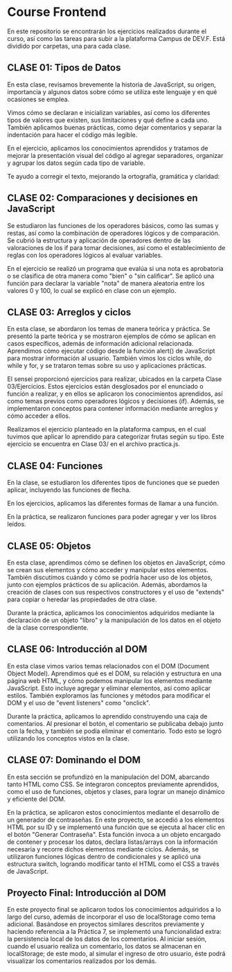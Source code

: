 
# Course Frontend

En este repositorio se encontrarán los ejercicios realizados durante el curso, así como las tareas para subir a la plataforma Campus de DEV.F. Está dividido por carpetas, una para cada clase.

## CLASE 01: Tipos de Datos

En esta clase, revisamos brevemente la historia de JavaScript, su origen, importancia y algunos datos sobre cómo se utiliza este lenguaje y en qué ocasiones se emplea.

Vimos cómo se declaran e inicializan variables, así como los diferentes tipos de valores que existen, sus limitaciones y qué define a cada uno. También aplicamos buenas prácticas, como dejar comentarios y separar la indentación para hacer el código más legible.

En el ejercicio, aplicamos los conocimientos aprendidos y tratamos de mejorar la presentación visual del código al agregar separadores, organizar y agrupar los datos según cada tipo de variable.

Te ayudo a corregir el texto, mejorando la ortografía, gramática y claridad:

## CLASE 02: Comparaciones y decisiones en JavaScript

Se estudiaron las funciones de los operadores básicos, como las sumas y restas, así como la combinación de operadores lógicos y de comparación. Se cubrió la estructura y aplicación de operadores dentro de las valoraciones de los if para tomar decisiones, así como el establecimiento de reglas con los operadores lógicos al evaluar variables.

En el ejercicio se realizó un programa que evalúa si una nota es aprobatoria o se clasifica de otra manera como "bien" o "sin calificar". Se aplicó una función para declarar la variable "nota" de manera aleatoria entre los valores 0 y 100, lo cual se explicó en clase con un ejemplo.

## CLASE 03: Arreglos y ciclos

En esta clase, se abordaron los temas de manera teórica y práctica. Se presentó la parte teórica y se mostraron ejemplos de cómo se aplican en casos específicos, además de información adicional relacionada. Aprendimos cómo ejecutar código desde la función alert() de JavaScript para mostrar información al usuario. También vimos los ciclos while, do while y for, y se trataron temas sobre su uso y aplicaciones prácticas.

El sensei proporcionó ejercicios para realizar, ubicados en la carpeta Clase 03/Ejercicios. Estos ejercicios están desglosados por el enunciado o función a realizar, y en ellos se aplicaron los conocimientos aprendidos, así como temas previos como operadores lógicos y decisiones (if). Además, se implementaron conceptos para contener información mediante arreglos y cómo acceder a ellos.

Realizamos el ejercicio planteado en la plataforma campus, en el cual tuvimos que aplicar lo aprendido para categorizar frutas según su tipo. Este ejercicio se encuentra en Clase 03/ en el archivo practica.js.

## CLASE 04: Funciones

En la clase, se estudiaron los diferentes tipos de funciones que se pueden aplicar, incluyendo las funciones de flecha.

En los ejercicios, aplicamos las diferentes formas de llamar a una función.

En la práctica, se realizaron funciones para poder agregar y ver los libros leídos.


## CLASE 05: Objetos

En esta clase, aprendimos cómo se definen los objetos en JavaScript, cómo se crean sus elementos y cómo acceder y manipular estos elementos. También discutimos cuándo y cómo se podría hacer uso de los objetos, junto con ejemplos prácticos de su aplicación. Además, abordamos la creación de clases con sus respectivos constructores y el uso de "extends" para copiar o heredar las propiedades de otra clase.

Durante la práctica, aplicamos los conocimientos adquiridos mediante la declaración de un objeto "libro" y la manipulación de los datos en el objeto de la clase correspondiente.

## CLASE 06: Introducción al DOM

En esta clase vimos varios temas relacionados con el DOM (Document Object Model). Aprendimos qué es el DOM, su relación y estructura en una página web HTML, y cómo podemos manipular los elementos mediante JavaScript. Esto incluye agregar y eliminar elementos, así como aplicar estilos. También exploramos las funciones y métodos para modificar el DOM y el uso de "event listeners" como "onclick".

Durante la práctica, aplicamos lo aprendido construyendo una caja de comentarios. Al presionar el botón, el comentario se publicaba debajo junto con la fecha, y también se podía eliminar el comentario. Todo esto se logró utilizando los conceptos vistos en la clase.

## CLASE 07: Dominando el DOM

En esta sección se profundizó en la manipulación del DOM, abarcando tanto HTML como CSS. Se integraron conceptos previamente aprendidos, como el uso de funciones, objetos y clases, para lograr un manejo dinámico y eficiente del DOM.

En la práctica, se aplicaron estos conocimientos mediante el desarrollo de un generador de contraseñas. En este proyecto, se accedió a los elementos HTML por su ID y se implementó una función que se ejecuta al hacer clic en el botón "Generar Contraseña". Esta función invoca a un objeto encargado de contener y procesar los datos, declara listas/arrays con la información necesaria y recorre dichos elementos mediante ciclos. Además, se utilizaron funciones lógicas dentro de condicionales y se aplicó una estructura switch, logrando modificar tanto el HTML como el CSS a través de JavaScript.

## Proyecto Final: Introducción al DOM

En este proyecto final se aplicaron todos los conocimientos adquiridos a lo largo del curso, además de incorporar el uso de localStorage como tema adicional. Basándose en proyectos similares descritos previamente y haciendo referencia a la Práctica 7, se implementó una funcionalidad extra: la persistencia local de los datos de los comentarios. Al iniciar sesión, cuando el usuario realiza un comentario, los datos se almacenan en localStorage; de este modo, al simular el ingreso de otro usuario, éste podrá visualizar los comentarios realizados por los demás.